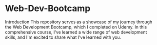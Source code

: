 # Web-Dev-Bootcamp
Introduction
This repository serves as a showcase of my journey through the Web Development Bootcamp, which I completed on Udemy. In this comprehensive course, I've learned a wide range of web development skills, and I'm excited to share what I've learned with you.
